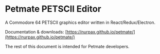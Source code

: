 # Petmate PETSCII Editor

A Commodore 64 PETSCII graphics editor written in React/Redux/Electron.

Documentation & downloads: [https://nurpax.github.io/petmate/](https://nurpax.github.io/petmate/)

The rest of this document is intended for Petmate developers.
